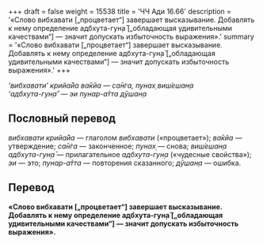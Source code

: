 +++
draft = false
weight = 15538
title = 'ЧЧ Ади 16.66'
description = '«Слово вибхавати [„процветает“] завершает высказывание. Добавлять к нему определение адбхута-гун̣а̄ [„обладающая удивительными качествами“] — значит допускать избыточность выражения».'
summary = '«Слово вибхавати [„процветает“] завершает высказывание. Добавлять к нему определение адбхута-гун̣а̄ [„обладающая удивительными качествами“] — значит допускать избыточность выражения».'
+++

_‘вибхавати’ крийа̄йа ва̄кйа — са̄н̇га, пунах̣ виш́ешан̣а  
‘адбхута-гун̣а̄’ — эи пунар-а̄тта дӯшан̣а_

## Пословный перевод

_вибхавати_ _крийа̄йа_ — глаголом _вибхавати_ («процветает»); _ва̄кйа_ — утверждение; _са̄н̇га_ — законченное; _пунах̣_ — снова; _виш́ешан̣а_ _адбхута_\-_гун̣а̄_ — прилагательное _адбхута-гун̣а_ («чудесные свойства»); _эи_ — это; _пунар_\-_а̄тта_ — повторения сказанного; _дӯшан̣а_ — ошибка.

## Перевод

**«Слово вибхавати \[„процветает“\] завершает высказывание. Добавлять к нему определение адбхута-гун̣а̄ \[„обладающая удивительными качествами“\] — значит допускать избыточность выражения».**
